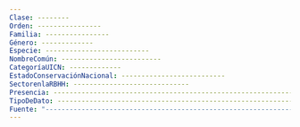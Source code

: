 ```yaml
---
Clase: --------
Orden: ----------------
Familia: ----------------
Género: -------------
Especie: --------------------------
NombreComún: -------------------------
CategoríaUICN: -------------
EstadoConservaciónNacional: --------------------------
SectorenlaRBHH: -----------------------------
Presencia: ------------------------------------------------------------------------------------------------------------------
TipoDeDato: --------------------------------------------------------------------
Fuente: "----------------------------------------------------------------------------------------------------------------------------------------------------------------------------------------------------------------------------------------------------------------------------------------------------------------------"
---
```

